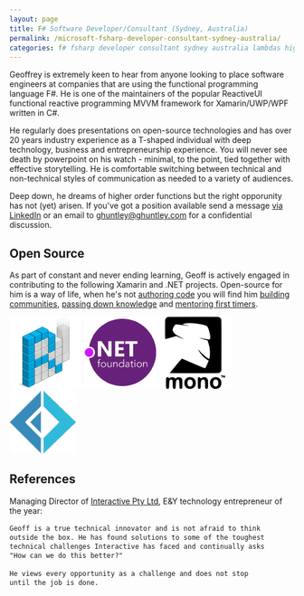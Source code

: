 ```yaml
---
layout: page
title: F# Software Developer/Consultant (Sydney, Australia)
permalink: /microsoft-fsharp-developer-consultant-sydney-australia/
categories: f# fsharp developer consultant sydney australia lambdas higher-order-functions monoids mono xamarin cqrs ddd devops azure microservices nuget octopusdeploy teamcity appveyor coreclr corefx lisp haskell swift xamarin
---
```


Geoffrey is extremely keen to hear from anyone looking to place software engineers at companies that are using the functional programming language F#. He is one of the maintainers of the popular ReactiveUI functional reactive programming MVVM framework for Xamarin/UWP/WPF written in C#. 

He regularly does presentations on open-source technologies and has over 20 years industry experience as a T-shaped individual with deep technology, business and entrepreneurship experience. You will never see death by powerpoint on his watch - minimal, to the point, tied together with effective storytelling. He is comfortable switching between technical and non-technical styles of communication as needed to a variety of audiences. 

Deep down, he dreams of higher order functions but the right opporunity has not (yet) arisen. If you've got a position available send a message [via LinkedIn](https://www.linkedin.com/in/geoffreyhuntley) or an email to <a href="mailto:ghuntley@ghuntley.com?Subject='F# Engagement'">ghuntley@ghuntley.com</a> for a confidential discussion. 

## Open Source

As part of constant and never ending learning, Geoff is actively engaged in contributing to the following Xamarin and .NET projects. Open-source for him is a way of life, when he's not [authoring code](https://github.com/ghuntley/) you will find him [building communities](https://github.com/reactiveui/ReactiveUI/issues/687), [passing down knowledge](https://github.com/reactiveui/ReactiveUI/pull/771) and [mentoring first timers](https://github.com/reactiveui/ReactiveUI/issues/1005).

 <a style="background: none; !important" href="http://reactiveui.net/"><img src="reactiveui.png"/></a> <a style="background: none; !important" href="http://github.com/dotnet/"><img src="dotnet.png"/></a> <a style="background: none; !important" href="http://www.mono-project.com/"><img src="mono.png"/></a> <a style="background: none; !important" href="http://fsharp.org"><img src="fsharp.png"/></a>

## References

Managing Director of [Interactive Pty Ltd](http://www.interactive.com.au/), E&Y technology entrepreneur of the year:

    Geoff is a true technical innovator and is not afraid to think
    outside the box. He has found solutions to some of the toughest
    technical challenges Interactive has faced and continually asks
    "How can we do this better?"

    He views every opportunity as a challenge and does not stop 
    until the job is done.
